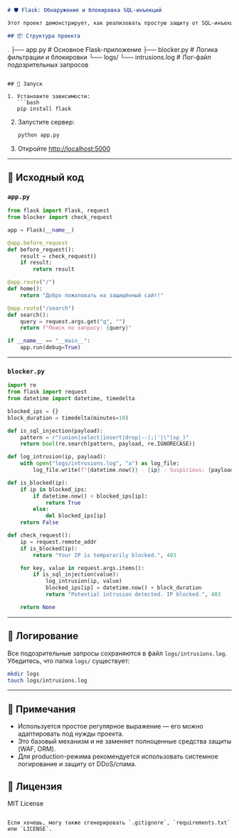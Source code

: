 ```markdown
# 🛡️ Flask: Обнаружение и блокировка SQL-инъекций

Этот проект демонстрирует, как реализовать простую защиту от SQL-инъекций во Flask-приложении. Подозрительные запросы логируются и временно блокируются по IP.

## 📦 Структура проекта

```

.
├── app.py                # Основное Flask-приложение
├── blocker.py            # Логика фильтрации и блокировки
└── logs/
└── intrusions.log    # Лог-файл подозрительных запросов

````

## 🚀 Запуск

1. Установите зависимости:
   ```bash
   pip install flask
````

2. Запустите сервер:

   ```bash
   python app.py
   ```

3. Откройте [http://localhost:5000](http://localhost:5000)

---

## 📄 Исходный код

### `app.py`

```python
from flask import Flask, request
from blocker import check_request

app = Flask(__name__)

@app.before_request
def before_request():
    result = check_request()
    if result:
        return result

@app.route("/")
def home():
    return "Добро пожаловать на защищённый сайт!"

@app.route("/search")
def search():
    query = request.args.get("q", "")
    return f"Поиск по запросу: {query}"

if __name__ == "__main__":
    app.run(debug=True)
```

---

### `blocker.py`

```python
import re
from flask import request
from datetime import datetime, timedelta

blocked_ips = {}
block_duration = timedelta(minutes=10)

def is_sql_injection(payload):
    pattern = r"(union|select|insert|drop|--|;|'|\"|xp_)"
    return bool(re.search(pattern, payload, re.IGNORECASE))

def log_intrusion(ip, payload):
    with open("logs/intrusions.log", "a") as log_file:
        log_file.write(f"{datetime.now()} - {ip} - Suspicious: {payload}\n")

def is_blocked(ip):
    if ip in blocked_ips:
        if datetime.now() < blocked_ips[ip]:
            return True
        else:
            del blocked_ips[ip]
    return False

def check_request():
    ip = request.remote_addr
    if is_blocked(ip):
        return "Your IP is temporarily blocked.", 403

    for key, value in request.args.items():
        if is_sql_injection(value):
            log_intrusion(ip, value)
            blocked_ips[ip] = datetime.now() + block_duration
            return "Potential intrusion detected. IP blocked.", 403

    return None
```

---

## 📂 Логирование

Все подозрительные запросы сохраняются в файл `logs/intrusions.log`. Убедитесь, что папка `logs/` существует:

```bash
mkdir logs
touch logs/intrusions.log
```

---

## 🧠 Примечания

* Используется простое регулярное выражение — его можно адаптировать под нужды проекта.
* Это базовый механизм и не заменяет полноценные средства защиты (WAF, ORM).
* Для production-режима рекомендуется использовать системное логирование и защиту от DDoS/спама.

## 📜 Лицензия

MIT License

```

Если хочешь, могу также сгенерировать `.gitignore`, `requirements.txt` или `LICENSE`.
```
